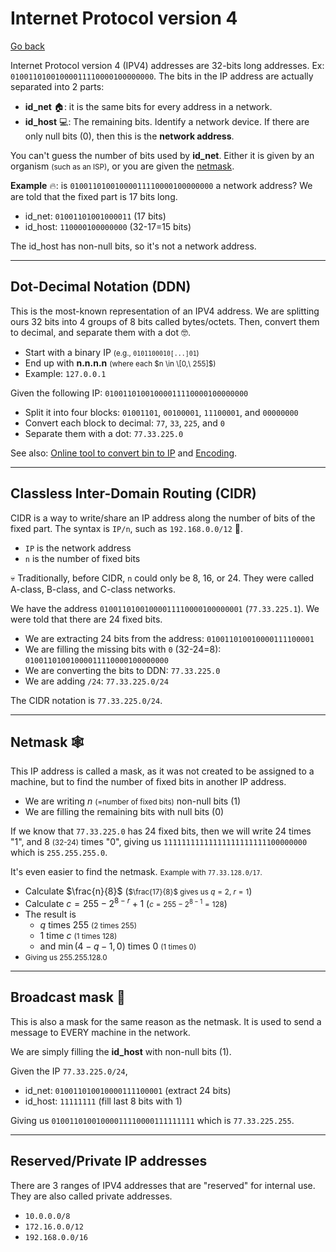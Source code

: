 # Internet Protocol version 4

[Go back](../index.md)

<div class="row row-cols-lg-2"><div>

Internet Protocol version 4 (IPV4) addresses are 32-bits long addresses. Ex: `01001101001000011110000100000000`. The bits in the IP address are actually separated into 2 parts:

* **id_net** 🏠: it is the same bits for every address in a network.
* **id_host** 💻: The remaining bits. Identify a network device. If there are only null bits (0), then this is the **network address**.

You can't guess the number of bits used by **id_net**. Either it is given by an organism <small>(such as an ISP)</small>, or you are given the [netmask](#netmask-).
</div><div>

**Example** 🔥: is `01001101001000011110000100000000` a network address?  We are told that the fixed part is 17 bits long.

* id_net: `01001101001000011` (17 bits)
* id_host: `110000100000000` (32-17=15 bits)

The id_host has non-null bits, so it's not a network address.
</div></div>

<hr class="sep-both">

## Dot-Decimal Notation (DDN)

<div class="row row-cols-lg-2"><div>

This is the most-known representation of an IPV4 address. We are splitting ours 32 bits into 4 groups of 8 bits called bytes/octets. Then, convert them to decimal, and separate them with a dot 🤓.

* Start with a binary IP <small>(e.g., `0101100010[...]01`)</small>
* End up with **n.n.n.n** <small>(where each $n \in \[0,\ 255]$)</small>
* Example: `127.0.0.1`
</div><div>

Given the following IP: `01001101001000011110000100000000`

* Split it into four blocks: `01001101`, `00100001`, `11100001`, and `00000000`
* Convert each block to decimal: `77`, `33`, `225`, and `0`
* Separate them with a dot: `77.33.225.0`

See also: [Online tool to convert bin to IP](https://www.browserling.com/tools/bin-to-ip) and [Encoding](/tools-and-frameworks/knowledge/encoding/index.md#from-radix-2-to-radix-10).
</div></div>

<hr class="sep-both">

## Classless Inter-Domain Routing (CIDR)

<div class="row row-cols-lg-2"><div>

CIDR is a way to write/share an IP address along the number of bits of the fixed part. The syntax is `IP/n`, such as `192.168.0.0/12` 🚀.

* `IP` is the network address
* `n` is the number of fixed bits

💀 Traditionally, before CIDR, `n` could only be 8, 16, or 24. They were called A-class, B-class, and C-class networks.
</div><div>

We have the address `01001101001000011110000100000001` (`77.33.225.1`). We were told that there are 24 fixed bits.

* We are extracting 24 bits from the address: `010011010010000111100001`
* We are filling the missing bits with `0` (32-24=8): `01001101001000011110000100000000`
* We are converting the bits to DDN: `77.33.225.0`
* We are adding `/24`: `77.33.225.0/24`

The CIDR notation is `77.33.225.0/24`.
</div></div>

<hr class="sep-both">

## Netmask 🕸️

<div class="row row-cols-lg-2"><div>

This IP address is called a mask, as it was not created to be assigned to a machine, but to find the number of fixed bits in another IP address.

* We are writing $n$ <small>(=number of fixed bits)</small> non-null bits (1)
* We are filling the remaining bits with null bits (0)

If we know that `77.33.225.0` has 24 fixed bits, then we will write 24 times "1", and 8 <small>(32-24)</small> times "0", giving us `11111111111111111111111100000000` which is `255.255.255.0`.
</div><div>

It's even easier to find the netmask. <small>Example with `77.33.128.0/17`.</small>

* Calculate $\frac{n}{8}$ (<small>$\frac{17}{8}$ gives us $q=2$, $r=1$</small>)
* Calculate $c=255-2^{8-r} + 1$ (<small>$c=255-2^{8-1}=128$</small>)
* The result is
    * $q$ times $255$ <small>(2 times $255$)</small>
    * 1 time $c$ <small>(1 times $128$)</small>
    * and $\min(4-q-1, 0)$ times $0$  <small>(1 times $0$)</small>
* <small>Giving us $255.255.128.0$</small>
</div></div>

<hr class="sep-both">

## Broadcast mask 📶

<div class="row row-cols-lg-2"><div>

This is also a mask for the same reason as the netmask. It is used to send a message to EVERY machine in the network.

We are simply filling the **id_host** with non-null bits (1).
</div><div>

Given the IP `77.33.225.0/24`,

* id_net: `010011010010000111100001` (extract 24 bits)
* id_host: `11111111` (fill last 8 bits with 1)

Giving us `01001101001000011110000111111111` which is `77.33.225.255`.
</div></div>

<hr class="sep-both">

## Reserved/Private IP addresses

<div class="row row-cols-lg-2"><div>

There are 3 ranges of IPV4 addresses that are "reserved" for internal use. They are also called private addresses.

* `10.0.0.0/8`
* `172.16.0.0/12`
* `192.168.0.0/16`
</div><div>
</div></div>